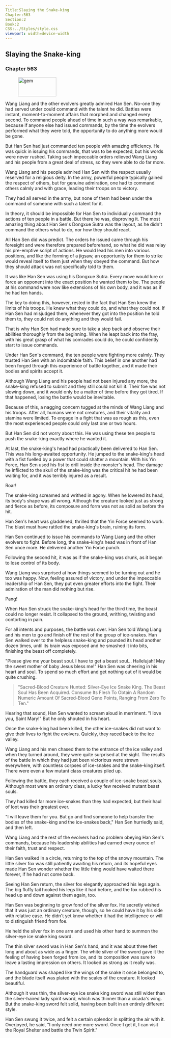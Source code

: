 ```yaml
---
Title:Slaying the Snake-king 
Chapter:563 
Section:2 
Book:2 
CSS:../Styles/style.css 
viewport: width=device-width
---
```

  
## Slaying the Snake-king
### Chapter 563
  
<figure>
	<img src="../Images/gem.gif" alt="gem" id="gem" width="120" height="60" />
</figure>
  

  
Wang Liang and the other evolvers greatly admired Han Sen. No-one they had served under could command with the talent he did. Battles were instant, moment-to-moment affairs that morphed and changed every second. To command people ahead of time in such a way was remarkable, because if anyone else had issued commands, by the time the evolvers performed what they were told, the opportunity to do anything more would be gone.

But Han Sen had just commanded ten people with amazing efficiency. He was quick in issuing his commands, that was to be expected, but his words were never rushed. Taking such impeccable orders relieved Wang Liang and his people from a great deal of stress, so they were able to do far more.

Wang Liang and his people admired Han Sen with the respect usually reserved for a religious deity. In the army, powerful people typically gained the respect of others, but for genuine admiration, one had to command others calmly and with grace, leading their troops on to victory.

They had all served in the army, but none of them had been under the command of someone with such a talent for it.

In theory, it should be impossible for Han Sen to individually command the actions of ten people in a battle. But there he was, disproving it. The most amazing thing about Han Sen's Dongxue Sutra was the layout, as he didn't command the others what to do, nor how they should react.

All Han Sen did was predict. The orders he issued came through his foresight and were therefore prepared beforehand, so what he did was relay his pre-emptive script of actions. He would lead his men into various positions, and like the forming of a jigsaw, an opportunity for them to strike would reveal itself to them just when they obeyed the command. But how they should attack was not specifically told to them.

It was like Han Sen was using his Dongxue Sutra. Every move would lure or force an opponent into the exact position he wanted them to be. The people at his command were now like extensions of his own body, and it was as if he had ten hands.

The key to doing this, however, rested in the fact that Han Sen knew the limits of his troops. He knew what they could do, and what they could not. If Han Sen had misjudged them, whenever they got into the position he told them to, they could not do anything and they would fail.

That is why Han Sen had made sure to take a step back and observe their abilities thoroughly from the beginning. When he leapt back into the fray, with his great grasp of what his comrades could do, he could confidently start to issue commands.

Under Han Sen's command, the ten people were fighting more calmly. They trusted Han Sen with an indomitable faith. This belief in one another had been forged through this experience of battle together, and it made their bodies and spirits accept it.

Although Wang Liang and his people had not been injured any more, the snake-king refused to submit and they still could not kill it. Their foe was not slowing down, and it would only be a matter of time before they got tired. If that happened, losing the battle would be inevitable.

Because of this, a nagging concern tugged at the minds of Wang Liang and his troops. After all, humans were not creatures, and their vitality and stamina were limited. To engage in a fight that was as rough as this, even the most experienced people could only last one or two hours.

But Han Sen did not worry about this. He was using these ten people to push the snake-king exactly where he wanted it.

At last, the snake-king's head had practically been delivered to Han Sen. This was his long-awaited opportunity. He jumped to the snake-king's head with a fist fuelled by a power that could shatter a mountain. With his Yin Force, Han Sen used his fist to drill inside the monster's head. The damage he inflicted to the skull of the snake-king was the critical hit he had been waiting for, and it was terribly injured as a result.

Roar!

The snake-king screamed and writhed in agony. When he lowered its head, its body's shape was all wrong. Although the creature looked just as strong and fierce as before, its composure and form was not as solid as before the hit.

Han Sen's heart was gladdened, thrilled that the Yin Force seemed to work. The blast must have rattled the snake-king's brain, ruining its form.

Han Sen continued to issue his commands to Wang Liang and the other evolvers to fight. Before long, the snake-king's head was in front of Han Sen once more. He delivered another Yin Force punch.

Following the second hit, it was as if the snake-king was drunk, as it began to lose control of its body.

Wang Liang was surprised at how things seemed to be turning out and he too was happy. Now, feeling assured of victory, and under the impeccable leadership of Han Sen, they put even greater efforts into the fight. Their admiration of the man did nothing but rise.

Pang!

When Han Sen struck the snake-king's head for the third time, the beast could no longer resist. It collapsed to the ground, writhing, twisting and contorting in pain.

For all intents and purposes, the battle was over. Han Sen told Wang Liang and his men to go and finish off the rest of the group of ice-snakes. Han Sen walked over to the helpless snake-king and pounded its head another dozen times, until its brain was exposed and he smashed it into bits, finishing the beast off completely.

"Please give me your beast soul. I have to get a beast soul... Hallelujah! May the sweet mother of baby Jesus bless me!" Han Sen was cheering in his heart and soul. To spend so much effort and get nothing out of it would be quite crushing.

> "Sacred-Blood Creature Hunted: Silver-Eye Ice Snake King. The Beast Soul Has Been Acquired. Consume Its Flesh To Obtain A Random Numeric Amount Of Sacred-Blood Geno Points, Ranging From Zero To Ten."

Hearing that sound, Han Sen wanted to scream aloud in merriment. "I love you, Saint Mary!" But he only shouted in his heart.

Once the snake-king had been killed, the other ice-snakes did not want to give their lives to fight the evolvers. Quickly, they raced back to the ice valley.

Wang Liang and his men chased them to the entrance of the ice valley and when they turned around, they were quite surprised at the sight. The results of the battle in which they had just been victorious were strewn everywhere, with countless corpses of ice-snakes and the snake-king itself. There were even a few mutant class creatures piled up.

Following the battle, they each received a couple of ice-snake beast souls. Although most were an ordinary class, a lucky few received mutant beast souls.

They had killed far more ice-snakes than they had expected, but their haul of loot was their greatest ever.

"I will leave them for you. But go and find someone to help transfer the bodies of the snake-king and the ice-snakes back," Han Sen hurriedly said, and then left.

Wang Liang and the rest of the evolvers had no problem obeying Han Sen's commands, because his leadership abilities had earned every ounce of their faith, trust and respect.

Han Sen walked in a circle, returning to the top of the snowy mountain. The little silver fox was still patiently awaiting his return, and its hopeful eyes made Han Sen wonder whether the little thing would have waited there forever, if he had not come back.

Seeing Han Sen return, the silver fox elegantly approached his legs again. The big fluffy tail hooked his legs like it had before, and the fox rubbed his head up and down against them again, too.

Han Sen was beginning to grow fond of the silver fox. He secretly wished that it was just an ordinary creature, though, so he could have it by his side with relative ease. He didn't yet know whether it had the intelligence or will to distinguish friend from foe.

He held the silver fox in one arm and used his other hand to summon the silver-eye ice snake king sword.

The thin silver sword was in Han Sen's hand, and it was about three feet long and about as wide as a finger. The white silver of the sword gave it the feeling of having been forged from ice, and its composition was sure to leave a lasting impression on others. It looked as strong as it really was.

The handguard was shaped like the wings of the snake it once belonged to, and the blade itself was plated with the scales of the creature. It looked beautiful.

Although it was thin, the silver-eye ice snake king sword was still wider than the silver-haired lady spirit sword, which was thinner than a cicada's wing. But the snake-king sword felt solid, having been built in an entirely different style.

Han Sen swung it twice, and felt a certain splendor in splitting the air with it. Overjoyed, he said, "I only need one more sword. Once I get it, I can visit the Royal Shelter and battle the Twin Spirit."